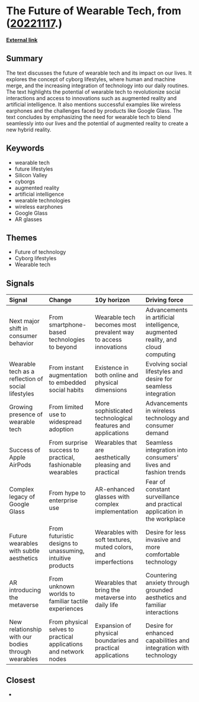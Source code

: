 # __The Future of Wearable Tech__, from ([20221117](https://kghosh.substack.com/p/20221117).)

__[External link](https://modemworks.com/research/patented-futures/?utm_source=substack&utm_medium=email)__



## Summary

The text discusses the future of wearable tech and its impact on our lives. It explores the concept of cyborg lifestyles, where human and machine merge, and the increasing integration of technology into our daily routines. The text highlights the potential of wearable tech to revolutionize social interactions and access to innovations such as augmented reality and artificial intelligence. It also mentions successful examples like wireless earphones and the challenges faced by products like Google Glass. The text concludes by emphasizing the need for wearable tech to blend seamlessly into our lives and the potential of augmented reality to create a new hybrid reality.

## Keywords

* wearable tech
* future lifestyles
* Silicon Valley
* cyborgs
* augmented reality
* artificial intelligence
* wearable technologies
* wireless earphones
* Google Glass
* AR glasses

## Themes

* Future of technology
* Cyborg lifestyles
* Wearable tech

## Signals

| Signal                                             | Change                                                           | 10y horizon                                                    | Driving force                                                                   |
|:---------------------------------------------------|:-----------------------------------------------------------------|:---------------------------------------------------------------|:--------------------------------------------------------------------------------|
| Next major shift in consumer behavior              | From smartphone-based technologies to beyond                     | Wearable tech becomes most prevalent way to access innovations | Advancements in artificial intelligence, augmented reality, and cloud computing |
| Wearable tech as a reflection of social lifestyles | From instant augmentation to embedded social habits              | Existence in both online and physical dimensions               | Evolving social lifestyles and desire for seamless integration                  |
| Growing presence of wearable tech                  | From limited use to widespread adoption                          | More sophisticated technological features and applications     | Advancements in wireless technology and consumer demand                         |
| Success of Apple AirPods                           | From surprise success to practical, fashionable wearables        | Wearables that are aesthetically pleasing and practical        | Seamless integration into consumers' lives and fashion trends                   |
| Complex legacy of Google Glass                     | From hype to enterprise use                                      | AR-enhanced glasses with complex implementation                | Fear of constant surveillance and practical application in the workplace        |
| Future wearables with subtle aesthetics            | From futuristic designs to unassuming, intuitive products        | Wearables with soft textures, muted colors, and imperfections  | Desire for less invasive and more comfortable technology                        |
| AR introducing the metaverse                       | From unknown worlds to familiar tactile experiences              | Wearables that bring the metaverse into daily life             | Countering anxiety through grounded aesthetics and familiar interactions        |
| New relationship with our bodies through wearables | From physical selves to practical applications and network nodes | Expansion of physical boundaries and practical applications    | Desire for enhanced capabilities and integration with technology                |

## Closest

* 